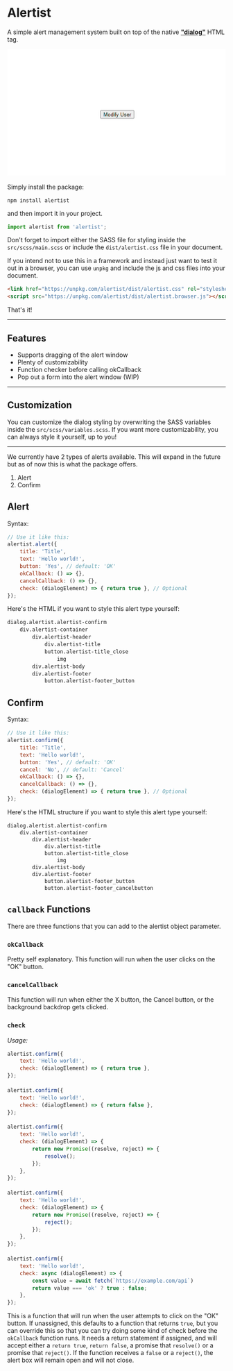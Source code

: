 # Alertist

A simple alert management system built on top of the native [**"dialog"**](https://developer.mozilla.org/en-US/docs/Web/HTML/Element/dialog) HTML tag.

![Demo of the Alertist Package](src/demo.gif "Demo of the Alertist Package")

Simply install the package:

```
npm install alertist
```

and then import it in your project.

```javascript
import alertist from 'alertist';
```

Don't forget to import either the SASS file for styling inside the
`src/scss/main.scss` or include the `dist/alertist.css` file in your
document.

If you intend not to use this in a framework and instead just want to test
it out in a browser, you can use `unpkg` and include the js and css files into
your document.

```html
<link href="https://unpkg.com/alertist/dist/alertist.css" rel="stylesheet">
<script src="https://unpkg.com/alertist/dist/alertist.browser.js"></script>
```

That's it!

---

## Features

- Supports dragging of the alert window
- Plenty of customizability
- Function checker before calling okCallback
- Pop out a form into the alert window (WIP)

---

## Customization

You can customize the dialog styling by overwriting the SASS variables inside the
`src/scss/variables.scss`. If you want more customizability, you can always style it
yourself, up to you!

---

We currently have 2 types of alerts available. This will expand in the future but
as of now this is what the package offers.

1. Alert
2. Confirm

## Alert

Syntax:
```javascript
// Use it like this:
alertist.alert({
	title: 'Title',
	text: 'Hello world!',
	button: 'Yes', // default: 'OK'
	okCallback: () => {},
	cancelCallback: () => {},
	check: (dialogElement) => { return true }, // Optional
});
```

Here's the HTML if you want to style this alert type yourself:
```html
dialog.alertist.alertist-confirm
	div.alertist-container
		div.alertist-header
			div.alertist-title
			button.alertist-title_close
				img
		div.alertist-body
		div.alertist-footer
			button.alertist-footer_button
```

## Confirm

Syntax:
```javascript
// Use it like this:
alertist.confirm({
	title: 'Title',
	text: 'Hello world!',
	button: 'Yes', // default: 'OK'
	cancel: 'No', // default: 'Cancel'
	okCallback: () => {},
	cancelCallback: () => {},
	check: (dialogElement) => { return true }, // Optional
});
```

Here's the HTML structure if you want to style this alert type yourself:
```
dialog.alertist.alertist-confirm
	div.alertist-container
		div.alertist-header
			div.alertist-title
			button.alertist-title_close
				img
		div.alertist-body
		div.alertist-footer
			button.alertist-footer_button
			button.alertist-footer_cancelbutton
```

## `callback` Functions

There are three functions that you can add to the alertist object parameter.

### `okCallback`

Pretty self explanatory. This function will run when the user clicks on the "OK" button.

### `cancelCallback`

This function will run when either the X button, the Cancel button, or the background backdrop
gets clicked.

### `check`

*Usage:*
```javascript
alertist.confirm({
	text: 'Hello world!',
	check: (dialogElement) => { return true },
});

alertist.confirm({
	text: 'Hello world!',
	check: (dialogElement) => { return false },
});

alertist.confirm({
	text: 'Hello world!',
	check: (dialogElement) => {
		return new Promise((resolve, reject) => {
			resolve();
		});
	},
});

alertist.confirm({
	text: 'Hello world!',
	check: (dialogElement) => {
		return new Promise((resolve, reject) => {
			reject();
		});
	},
});

alertist.confirm({
	text: 'Hello world!',
	check: async (dialogElement) => {
		const value = await fetch(`https://example.com/api`)
		return value === 'ok' ? true : false;
	},
});
```

This is a function that will run when the user attempts to click on the "OK" button. If unassigned,
this defaults to a function that returns `true`, but you can override this so that you can try doing
some kind of check before the `okCallback` function runs. It needs a return statement if assigned, and 
will accept either a `return true`, `return false`, a promise that `resolve()` or a promise that
`reject()`. If the function receives a `false` or a `reject()`, the alert box will remain open and will
not close.
